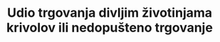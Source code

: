 ﻿---
goal_meta_link: 'http://unstats.un.org/sdgs/files/metadata-compilation/Metadata-Goal-15.pdf'
goal_meta_link_page: 20
indicator_name: Udio trgovanja divljim životinjama krivolov ili nedopušteno trgovanje
target: >-
  Poduzeti hitne mjere kako bi se okončali krivolov i trgovanje zaštićenim vrstama flore i faune i rješavali potražnju i opskrbu ilegalnim divljim proizvodima.
title: Udio trgovanja divljim životinjama krivolov ili nedopušteno trgovanje
permalink: /15-7-1/
sdg_goal: 15
layout: indicator
indicator: 15.7.1
indicator_variable: null
graph: null
graph_type_description: null
graph_status_notes: unk
variable_description: null
variable_notes: null
un_designated_tier: '2'
un_custodial_agency: 'UNODC;  CITES  (Partnering  Agencies:  UNEP)'
target_id: '15.7'
has_metadata: true
rationale_interpretation: >-
  Pokazatelj mjeri napore za provedbu zakona u borbi protiv krivolova i nezakonite trgovine zaštićenim vrstama flore i faune, s napadima koji predstavljaju djelovanje zakona. Budući da su trendovi napadaja besmisleni bez nekih naznaka trendova potražnje, izdane su dozvole za uvoz i izvoz (potrebne u okviru CITES-a) kao pokazatelj pravne potražnje tržišta. @ @ Uspoređujući napade divljih životinja i proizvoda divljih životinja i pravna trgovina namjerava mjeriti zadnji dio cilja "rješavati i potražnju i opskrbu ilegalnim divljim životinjskim proizvodima".
indicator_definition: >-
  Udio trgovine divljim životinjama iz krivolova ili  nedopuštenog trgovanja, definirana je kao udio ukupnih napada na divlje životinje prema ukupnom broju divljih životinja kojima se trguje, što dokazuje izdana izvozna dozvola. Različiti proizvodi od divlj
method_of_computation: >-
  PIT  =  total  aggregated  wildlife  seizures  /  total  aggregated  wildlife  export  permits  issued  Aggregation:  defining  a  common  matrix  to  aggregate  wildlife  seizures  related  to  different  species.  For  the  purpose  of  calculating  an  aggregated  figure  import  and  expert  prices  are  associated  to  each  species.  see  report  for  further  information  on  methodology  and  formulas.
source_title: null
source_notes: null
published: true  
---